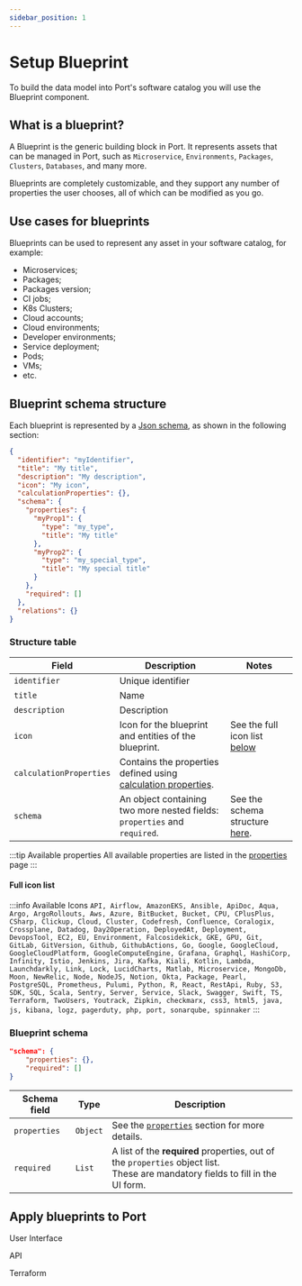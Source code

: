 ```yaml
---
sidebar_position: 1
---
```


# Setup Blueprint

To build the data model into Port's software catalog you will use the Blueprint component.

## What is a blueprint?

A Blueprint is the generic building block in Port. It represents assets that can be managed in Port, such as `Microservice`, `Environments`, `Packages`, `Clusters`, `Databases`, and many more.

Blueprints are completely customizable, and they support any number of properties the user chooses, all of which can be modified as you go.

## Use cases for blueprints

Blueprints can be used to represent any asset in your software catalog, for example:

- Microservices;
- Packages;
- Packages version;
- CI jobs;
- K8s Clusters;
- Cloud accounts;
- Cloud environments;
- Developer environments;
- Service deployment;
- Pods;
- VMs;
- etc.

## Blueprint schema structure

Each blueprint is represented by a [Json schema](https://json-schema.org/), as shown in the following section:

```json showLineNumbers
{
  "identifier": "myIdentifier",
  "title": "My title",
  "description": "My description",
  "icon": "My icon",
  "calculationProperties": {},
  "schema": {
    "properties": {
      "myProp1": {
        "type": "my_type",
        "title": "My title"
      },
      "myProp2": {
        "type": "my_special_type",
        "title": "My special title"
      }
    },
    "required": []
  },
  "relations": {}
}
```

### Structure table

| Field                   | Description                                                                                                                | Notes                                               |
| ----------------------- | -------------------------------------------------------------------------------------------------------------------------- | --------------------------------------------------- |
| `identifier`            | Unique identifier                                                                                                          |
| `title`                 | Name                                                                                                                       |
| `description`           | Description                                                                                                                |
| `icon`                  | Icon for the blueprint and entities of the blueprint.                                                                      | See the full icon list [below](#full-icon-list)     |
| `calculationProperties` | Contains the properties defined using [calculation properties](./properties/calculation-property/calculation-property.md). |                                                     |
| `schema`                | An object containing two more nested fields: `properties` and `required`.                                                  | See the schema structure [here](#blueprint-schema). |

:::tip Available properties
All available properties are listed in the [properties](./properties/properties.md) page
:::

#### Full icon list

:::info Available Icons
`API, Airflow, AmazonEKS, Ansible, ApiDoc, Aqua, Argo, ArgoRollouts, Aws, Azure, BitBucket, Bucket, CPU, CPlusPlus, CSharp, Clickup, Cloud, Cluster, Codefresh, Confluence, Coralogix, Crossplane, Datadog, Day2Operation, DeployedAt, Deployment, DevopsTool, EC2, EU, Environment, Falcosidekick, GKE, GPU, Git, GitLab, GitVersion, Github, GithubActions, Go, Google, GoogleCloud, GoogleCloudPlatform, GoogleComputeEngine, Grafana, Graphql, HashiCorp, Infinity, Istio, Jenkins, Jira, Kafka, Kiali, Kotlin, Lambda, Launchdarkly, Link, Lock, LucidCharts, Matlab, Microservice, MongoDb, Moon, NewRelic, Node, NodeJS, Notion, Okta, Package, Pearl, PostgreSQL, Prometheus, Pulumi, Python, R, React, RestApi, Ruby, S3, SDK, SQL, Scala, Sentry, Server, Service, Slack, Swagger, Swift, TS, Terraform, TwoUsers, Youtrack, Zipkin, checkmarx, css3, html5, java, js, kibana, logz, pagerduty, php, port, sonarqube, spinnaker`
:::

### Blueprint schema

```json showLineNumbers
"schema": {
    "properties": {},
    "required": []
}
```

| Schema field | Type     | Description                                                                                                                           |
| ------------ | -------- | ------------------------------------------------------------------------------------------------------------------------------------- |
| `properties` | `Object` | See the [`properties`](./properties/properties.md) section for more details.                                                          |
| `required`   | `List`   | A list of the **required** properties, out of the `properties` object list. <br /> These are mandatory fields to fill in the UI form. |

## Apply blueprints to Port

User Interface

API

Terraform
